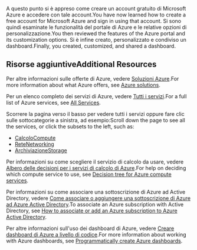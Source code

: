 <span data-ttu-id="89fce-101">A questo punto si è appreso come creare un account gratuito di Microsoft Azure e accedere con tale account.</span><span class="sxs-lookup"><span data-stu-id="89fce-101">You have now learned how to create a free account for Microsoft Azure and sign in using that account.</span></span> <span data-ttu-id="89fce-102">Si sono quindi esaminate le funzionalità del portale di Azure e le relative opzioni di personalizzazione.</span><span class="sxs-lookup"><span data-stu-id="89fce-102">You then reviewed the features of the Azure portal and its customization options.</span></span> <span data-ttu-id="89fce-103">Si è infine creato, personalizzato e condiviso un dashboard.</span><span class="sxs-lookup"><span data-stu-id="89fce-103">Finally, you created, customized, and shared a dashboard.</span></span>

## <a name="additional-resources"></a><span data-ttu-id="89fce-104">Risorse aggiuntive</span><span class="sxs-lookup"><span data-stu-id="89fce-104">Additional Resources</span></span>

<span data-ttu-id="89fce-105">Per altre informazioni sulle offerte di Azure, vedere [Soluzioni Azure](https://azure.microsoft.com/solutions/).</span><span class="sxs-lookup"><span data-stu-id="89fce-105">For more information about what Azure offers, see [Azure solutions](https://azure.microsoft.com/solutions/).</span></span>

<span data-ttu-id="89fce-106">Per un elenco completo dei servizi di Azure, vedere [Tutti i servizi](https://docs.microsoft.com/azure/#pivot=products&panel=all).</span><span class="sxs-lookup"><span data-stu-id="89fce-106">For a full list of Azure services, see [All Services](https://docs.microsoft.com/azure/#pivot=products&panel=all).</span></span>

<span data-ttu-id="89fce-107">Scorrere la pagina verso il basso per vedere tutti i servizi oppure fare clic sulle sottocategorie a sinistra, ad esempio:</span><span class="sxs-lookup"><span data-stu-id="89fce-107">Scroll down the page to see all the services, or click the subsets to the left, such as:</span></span>

* [<span data-ttu-id="89fce-108">Calcolo</span><span class="sxs-lookup"><span data-stu-id="89fce-108">Compute</span></span>](https://docs.microsoft.com/azure/#pivot=products&panel=Compute)
* [<span data-ttu-id="89fce-109">Rete</span><span class="sxs-lookup"><span data-stu-id="89fce-109">Networking</span></span>](https://docs.microsoft.com/azure/#pivot=products&panel=network)
* [<span data-ttu-id="89fce-110">Archiviazione</span><span class="sxs-lookup"><span data-stu-id="89fce-110">Storage</span></span>](https://docs.microsoft.com/azure/#pivot=products&panel=storage)

<span data-ttu-id="89fce-111">Per informazioni su come scegliere il servizio di calcolo da usare, vedere [Albero delle decisioni per i servizi di calcolo di Azure](https://docs.microsoft.com/azure/architecture/guide/technology-choices/compute-decision-tree).</span><span class="sxs-lookup"><span data-stu-id="89fce-111">For help on deciding which compute service to use, see [Decision tree for Azure compute services](https://docs.microsoft.com/azure/architecture/guide/technology-choices/compute-decision-tree).</span></span>

<span data-ttu-id="89fce-112">Per informazioni su come associare una sottoscrizione di Azure ad Active Directory, vedere [Come associare o aggiungere una sottoscrizione di Azure ad Azure Active Directory](https://docs.microsoft.com/azure/active-directory/fundamentals/active-directory-how-subscriptions-associated-directory).</span><span class="sxs-lookup"><span data-stu-id="89fce-112">To associate an Azure subscription with Active Directory, see [How to associate or add an Azure subscription to Azure Active Directory](https://docs.microsoft.com/azure/active-directory/fundamentals/active-directory-how-subscriptions-associated-directory).</span></span>

<span data-ttu-id="89fce-113">Per altre informazioni sull'uso dei dashboard di Azure, vedere [Creare dashboard di Azure a livello di codice](https://docs.microsoft.com/en-us/azure/azure-portal/azure-portal-dashboards-create-programmatically).</span><span class="sxs-lookup"><span data-stu-id="89fce-113">For more information about working with Azure dashboards, see [Programmatically create Azure dashboards](https://docs.microsoft.com/en-us/azure/azure-portal/azure-portal-dashboards-create-programmatically).</span></span>